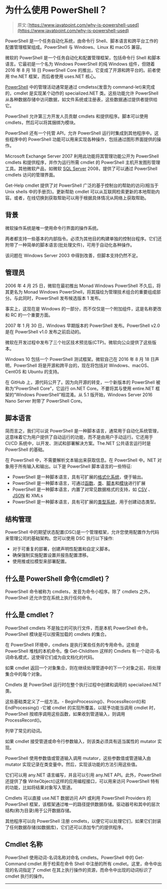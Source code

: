 # 为什么使用 PowerShell？

> 原文:[https://www.javatpoint.com/why-is-powershell-used](https://www.javatpoint.com/why-is-powershell-used)

PowerShell 是一个任务自动化系统，由命令行 Shell、脚本语言和跨平台工作的配置管理框架组成。PowerShell 与 Windows、Linux 和 macOS 兼容。

微软的 PowerShell 是一个任务自动化和配置管理框架，包括命令行 Shell 和脚本语言。它最初是一个名为 Windows PowerShell 的纯 Windows 组件，但随着 2016 年 8 月 18 日 PowerShell Core 的推出，它变成了开源和跨平台的。前者使用 the.NET 框架，而后者使用 uses.NET 核心。

[PowerShell](https://www.javatpoint.com/powershell) 中的管理活动通常是通过 cmdletss(发音为 command-let)来完成的，cmdlet 是实现某个动作的 specialized.NET 类。这些功能允许 PowerShell 从各种数据存储中访问数据，如文件系统或注册表，这些数据通过提供者提供给它。

PowerShell 允许第三方开发人员贡献 cmdlets 和提供程序。脚本可以使用 cmdlets，然后可以将其捆绑为模块。

PowerShell 还有一个托管 API，允许 PowerShell 运行时集成到其他程序中。这些程序中的 PowerShell 功能可以用来实现各种操作，包括通过图形界面提供的操作。

Microsoft Exchange Server 2007 利用此功能将其管理功能公开为 PowerShell cmdlets 和提供程序，并作为运行所需 cmdlet 的 PowerShell 主机开发图形管理工具。其他微软产品，如微软 [SQL Server](https://www.javatpoint.com/sql-server-tutorial) 2008，提供了可以通过 PowerShell cmdlets 访问的管理界面。

Get-Help cmdlet 提供了对 PowerShell 广泛的基于控制台的帮助的访问(相当于 Unix shells 中的手册页)。更新帮助 cmdlet 可以从互联网检索更新的本地帮助内容。或者，在线切换到获取帮助可以用于根据具体情况从网络上获取帮助。

## 背景

微软操作系统是唯一使用命令行界面的操作系统。

两者都支持一些基本的内部指令。必须为其他目的构建单独的控制台程序。它们还附带了一种简单的脚本语言(批处理文件)，可用于自动化各种操作。

该问题在 Windows Server 2003 中得到改善，但脚本支持仍然不足。

## 管理员

2006 年 4 月 25 日，微软在最初推出 Monad Windows PowerShell 不久后，将其更名为 Monad Windows PowerShell，将其描绘为管理技术组合的重要组成部分。与此同时，PowerShell 发布候选版本 1 发布。

事实上，这现在是 Windows 的一部分，而不仅仅是一个附加组件，这是名称更改和 RC 的一个重要方面。

2007 年 1 月 30 日，Windows 早期版本的 PowerShell 发布。PowerShell v2.0 是在 PowerShell v1.0 发布之前启动的。

微软在开发过程中发布了三个社区技术预览版(CTP)。微软向公众提供了这些版本。

Windows 10 包括一个 PowerShell 测试框架。微软自己在 2016 年 8 月 18 日声明，PowerShell 将是开源和跨平台的，现在将包括对 Windows、macOS、CentOS 和 Ubuntu 的支持。

在 GitHub 上，源代码公开了。因为向开源的转变，一个新版本的 PowerShell 被称为“PowerShell Core”，它运行 on.NET Core。不要将其与使用 entire.NET 框架的“Windows PowerShell”相混淆。从 5.1 版开始，Windows Server 2016 Nano Server 附带了 PowerShell Core。

## 脚本语言

简而言之，我们可以说 PowerShell 是一种脚本语言，通常用于自动化系统管理，这意味着它为用户提供了自动运行的功能，而不是由用户手动运行。它还用于 CI/CD 系统中，以开发、测试和部署解决方案。The.NET 公共语言运行时是 PowerShell 的基础。

在 PowerShell 中，不需要解析文本输出来获取信息。在 PowerShell 中。NET 对象用于所有输入和输出。以下是 PowerShell 脚本语言的一些特征:

*   PowerShell 是一种脚本语言，具有可扩展的<u>格式化系统</u>，便于输出。
*   PowerShell 是一种脚本语言，可通过<u>函数</u>、<u>类</u>、<u>脚本</u>和<u>模块</u>进行扩展
*   PowerShell 是一种脚本语言，内置了对常见数据格式的支持，如 <u>CSV</u> 、 <u>JSON</u> 和 XMLs
*   PowerShell 是一种脚本语言，具有可扩展的<u>类型系统</u>，用于创建动态类型。

## 结构管理

PowerShell 中的期望状态配置(DSC)是一个管理框架，允许您使用配置作为代码来管理公司的基础架构。您可以使用 DSC 执行以下操作:

*   对于可重复的部署，创建声明性配置和自定义脚本。
*   确保强制实施配置设置并报告配置漂移。
*   使用推或拉模型来部署配置。

## 什么是 PowerShell 命令(cmdlet)？

PowerShell 命令被称为 cmdlets，发音为命令小程序。除了 cmdlets 之外，PowerShell 还允许您在系统上执行任何命令。

## 什么是 cmdlet？

PowerShell cmdlets 不是独立的可执行文件，而是本机 PowerShell 命令。PowerShell 模块是可以按需加载的 cmdlets 的集合。

在 PowerShell 环境中，cmdlets 是执行某些任务的专用命令。这些是 PowerShell 堆栈的本机命令。像 Get-ChildItem 这样的 Cmdlets 有一个动词-名词命名模式，这使得它们成为自文档化的代码。

如果 cmdlet 返回一个对象集合，则在继续处理管道中的下一个对象之前，将处理集合中的每个对象。

Cmdlets 是 PowerShell 运行时在整个执行过程中创建和调用的 specialized.NET 类。

这些基础类定义了一组方法。- BeginProcessing()、ProcessRecord()和 EndProcessing() -它被 cmdlet 的实现所覆盖，以赋予功能当调用 cmdlet 时，PowerShell 按顺序调用这些函数，如果收到管道输入，则调用 ProcessRecord()。

列举了常见的动词。

如果 cmdlet 接受管道或命令行参数输入，则该类必须具有适当属性的 mutator 实现。

PowerShell 使用参数值或管道输入调用 mutator，这些参数值或管道输入由 mutator 实现记录在类变量中。然后，实现该功能的方法引用这些值。

它们可以用 any.NET 语言编写，并且可以引用 any.NET API。此外，PowerShell 还提供了像 WriteObject()这样的应用编程接口，可以用来访问 PowerShell 特有的功能，比如将结果对象写入管道。

Cmdlets 可以直接 use.NET 数据访问 API 或利用 PowerShell Providers 的 PowerShell 框架，该框架通过唯一的路径提供数据存储。驱动器号和其中的层次结构(称为目录)用于公开数据存储。

其他程序可以向 PowerShell 注册 cmdlets，以便它可以处理它们，如果它们封装了任何数据存储(如数据库)，它们还可以添加专门的提供程序。

## Cmdlet 名称

PowerShell 使用动词-名词名称对命名 cmdlets。PowerShell 中的 Get-Command cmdlet 用于检索在命令 Shell 中注册的所有 cmdlet。这里，命令中出现的名词指定了 cmdlet 在其上执行操作的资源，而命令中出现的动词标识了 cmdlet 执行的操作。

* * *